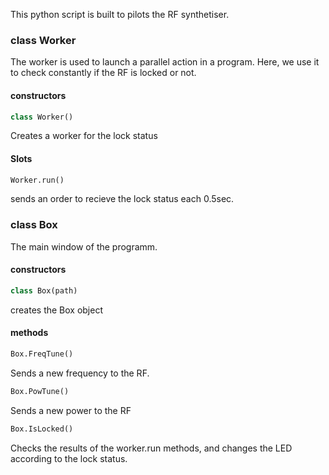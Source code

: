 This python script is built to pilots the RF synthetiser.
### class Worker
The worker is used to launch a parallel action in a program. Here, we use it to check constantly if the RF is locked or not.
#### constructors
```python
class Worker()
```
Creates a worker for the lock status
#### Slots
```python
Worker.run()
```
sends an order to recieve the lock status each 0.5sec.


### class Box
The main window of the programm.
#### constructors

```python
class Box(path)
```
creates the Box object
#### methods

```python
Box.FreqTune()
```
Sends a new frequency to the RF.

```python 
Box.PowTune()
```
Sends a new power to the RF

```python 
Box.IsLocked()
```
Checks the results of the worker.run methods, and changes the LED according to the lock status.


